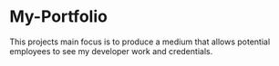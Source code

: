 # My-Portfolio
This projects main focus is to produce a medium that allows potential employees to see my developer work and credentials. 
